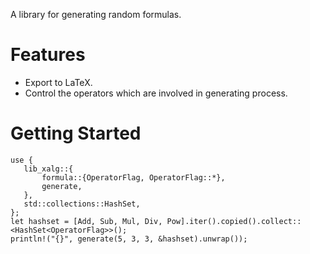 A library for generating random formulas.
# Features
- Export to LaTeX.
- Control the operators which are involved in generating process.
# Getting Started
```
use {
   lib_xalg::{
       formula::{OperatorFlag, OperatorFlag::*},
       generate,
   },
   std::collections::HashSet,
};
let hashset = [Add, Sub, Mul, Div, Pow].iter().copied().collect::<HashSet<OperatorFlag>>();
println!("{}", generate(5, 3, 3, &hashset).unwrap());
```
